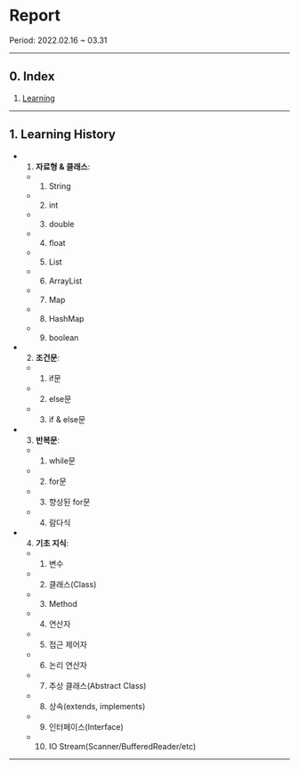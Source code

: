 # Report
Period: 2022.02.16 ~ 03.31

___

## 0. Index
1. [Learning](#1-learning-history)

___

## 1. Learning History
  - 1. **자료형 & 클래스**:
      - 1. String
      - 2. int
      - 3. double
      - 4. float
      - 5. List
      - 6. ArrayList
      - 7. Map
      - 8. HashMap
      - 9. boolean
  - 2. **조건문**:
      - 1. if문
      - 2. else문
      - 3. if & else문
  - 3. **반복문**:
      - 1. while문
      - 2. for문
      - 3. 향상된 for문
      - 4. 람다식
  - 4. **기초 지식**:
      - 1. 변수
      - 2. 클래스(Class)
      - 3. Method
      - 4. 연산자
      - 5. 접근 제어자
      - 6. 논리 연산자
      - 7. 추상 클래스(Abstract Class)
      - 8. 상속(extends, implements)
      - 9. 인터페이스(Interface)
      - 10. IO Stream(Scanner/BufferedReader/etc)
___
